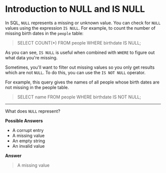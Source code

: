 # Introduction to NULL and IS NULL

In SQL, `NULL` represents a missing or unknown value. You can check for `NULL` values using the expression `IS NULL`. For example, to count the number of missing birth dates in the `people` table:

> SELECT COUNT(*)
> FROM people
> WHERE birthdate IS NULL;

As you can see, `IS NULL` is useful when combined with `WHERE` to figure out what data you're missing.

Sometimes, you'll want to filter out missing values so you only get results which are not `NULL`. To do this, you can use the `IS NOT NULL` operator.

For example, this query gives the names of all people whose birth dates are not missing in the people table.

> SELECT name
> FROM people
> WHERE birthdate IS NOT NULL;

<hr>

What does `NULL` represent?

**Possible Answers**
* A corrupt entry
* A missing value
* An empty string
* An invalid value

**Answer**
> A missing value